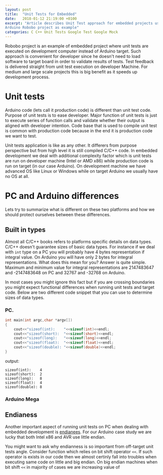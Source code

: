 ```yaml
---
layout: post
title:  "Unit Tests for Embedded"
date:   2018-01-12 21:19:00 +0100
excerpt: "Article describes Unit Test approach for embedded projects using
Arduino Robobo project as example"
categories: C C++ Unit Tests Google Test Google Mock
---
```


Robobo project is an example of embedded project where unit tests are executed
on development computer instead of Arduino target. Such approach is convenient
for developer since he doesn't need to load software to target board in order
to validate results of tests. Test feedback is delivered straight from unit
test execution on developer Machine. For medium and large scale projects this
is big benefit as it speeds up development process. 

# Unit tests
Arduino code (lets call it production code) is different than unit test code.
Purpose of unit tests is to ease developer. Major function of unit tests
is just to execute series of function calls and validate whether their output is
aligned with developer intention. Code base that is used to compile unit test
is common with production code because in the end it is production code we want
to test.

Unit tests application is like as any other. It differers from purpose
perspective but from high level it is still compiled C/C++ code. In embedded
development we deal with additional complexity factor which is unit
tests are run on developer machine (Intel or AMD x86) while production code is
run on target (in our case Arduino). On development machine we have
advanced OS like Linux or Windows while on target Arduino we usually have no OS
at all. 

# PC and Arduino differences
Lets try to summarize what is different on these two platforms and how we
should protect ourselves between these differences. 

## Built in types 
Almost all C/C++ books refers to platforms specific details on data types. C/C++
doesn't guarantee sizes of basic data types. For instance if we deal with `int`
type on a PC you will probably have 4 bytes representation if integral value.
On Arduino you will have only 2 bytes for integral representations. What does
this mean for you? Answer is quite simple.  Maximum and minimum value for integral
representations are 2147483647 and -2147483648 on PC and 32767 and -32768 on Arduino. 

In most cases you might ignore this fact but if you are crossing boundaries you
might expect functional differences when running unit tests and target code.
Below are two different code snippet that you can use to determine sizes of
data types.

### PC.

```C
int main(int argc,char *argv[])
{
    cout<<"sizeof(int):    "<<sizeof(int)<<endl;
    cout<<"sizeof(short):  "<<sizeof(short)<<endl;
    cout<<"sizeof(long):   "<<sizeof(long)<<endl;
    cout<<"sizeof(float):  "<<sizeof(float)<<endl;
    cout<<"sizeof(double): "<<sizeof(double)<<endl;
}
```

output:
```
sizeof(int):    4
sizeof(short):  2
sizeof(long):   8
sizeof(float):  4
sizeof(double): 8
```

### Arduino Mega


## Endianess
Another important aspect of running unit tests on PC when dealing with embedded
development is [endianees](https://en.wikipedia.org/wiki/Endianness). For our
Arduino case study we are lucky that both Intel x86 and AVR use little endian. 

You might want to ask why endianness is so important from off-target unit tests
angle. Consider function which relies on bit shift operator `<<`. If such
operator is exists in our code then we almost certinly fall into troubles when
executing same code on little and big endian. On big endian machines when bit
shift `<<` in majority of cases we are increasing value of 
